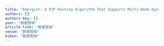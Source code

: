 ```yaml
---
title: "Emergint: A P2P Routing Algorithm That Supports Multi-Node Dynamic Concurrent Join and Leave"
authors: []
authors-key: []
year: "数据暂缺"
article-link: "数据暂缺"
venue: "数据暂缺"
bibex: "数据暂缺"
---
```

